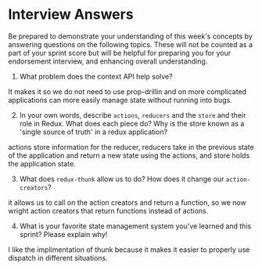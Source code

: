 # Interview Answers
Be prepared to demonstrate your understanding of this week's concepts by answering questions on the following topics. These will not be counted as a part of your sprint score but will be helpful for preparing you for your endorsement interview, and enhancing overall understanding.

1. What problem does the context API help solve?

It makes it so we do not need to use prop-drillin and on more complicated applications can more easily manage state without running into bugs.

2. In your own words, describe `actions`, `reducers` and the `store` and their role in Redux. What does each piece do? Why is the store known as a 'single source of truth' in a redux application?

actions store information for the reducer, reducers take in the previous state of the application and return a new state using the actions, and store holds the application state. 

3. What does `redux-thunk` allow us to do? How does it change our `action-creators`?

it allows us to call on the action creators and return a function, so we now wright action creators that return functions instead of actions.

4. What is your favorite state management system you've learned and this sprint? Please explain why!

I like the implimentation of thunk because it makes it easier to properly use dispatch in different situations.